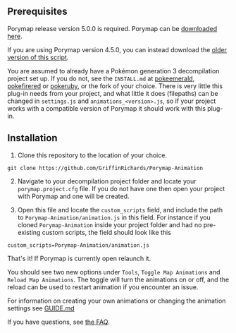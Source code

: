 ## Prerequisites

Porymap release version 5.0.0 is required. Porymap can be [downloaded here](https://github.com/huderlem/porymap/releases).

If you are using Porymap version 4.5.0, you can instead download the [older version of this script](https://github.com/GriffinRichards/Porymap-Animation/releases/tag/v1.0.0).

You are assumed to already have a Pokémon generation 3 decompilation project set up. If you do not, see the `INSTALL.md` at [pokeemerald](https://github.com/pret/pokeemerald), [pokefirered](https://github.com/pret/pokefirered) or [pokeruby](https://github.com/pret/pokeruby), or the fork of your choice.
There is very little this plug-in needs from your project, and what little it does (filepaths) can be changed in `settings.js` and `animations_<version>.js`, so if your project works with a compatible version of Porymap it should work with this plug-in.

## Installation

1. Clone this repository to the location of your choice.
```
git clone https://github.com/GriffinRichards/Porymap-Animation
```

2. Navigate to your decompilation project folder and locate your `porymap.project.cfg` file. If you do not have one then open your project with Porymap and one will be created.

3. Open this file and locate the `custom_scripts` field, and include the path to `Porymap-Animation/animation.js` in this field. For instance if you cloned `Porymap-Animation` inside your project folder and had no pre-existing custom scripts, the field should look like this
```
custom_scripts=Porymap-Animation/animation.js
```

That's it! If Porymap is currently open relaunch it.

You should see two new options under `Tools`, `Toggle Map Animations` and `Reload Map Animations`. The toggle will turn the animations on or off, and the reload can be used to restart animation if you encounter an issue.

For information on creating your own animations or changing the animation settings see [GUIDE.md](https://github.com/GriffinRichards/Porymap-Animation/blob/master/GUIDE.md)

If you have questions, see [the FAQ](https://github.com/GriffinRichards/Porymap-Animation#faq).
